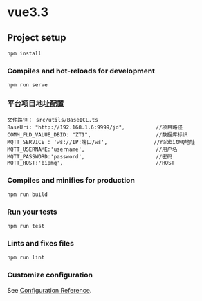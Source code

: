 # vue3.3

## Project setup
```
npm install
```

### Compiles and hot-reloads for development
```
npm run serve
```

### 平台项目地址配置
    文件路径： src/utils/BaseICL.ts
    BaseUri: "http://192.168.1.6:9999/jd",          //项目路径
    COMM_FLD_VALUE_DBID: "ZT1",                     //数据库标识
    MQTT_SERVICE : 'ws://IP:端口/ws',               //rabbitMQ地址
    MQTT_USERNAME:'username',                       //用户名
    MQTT_PASSWORD:'password',                       //密码
    MQTT_HOST:'bipmq',                              //HOST


### Compiles and minifies for production
```
npm run build
```

### Run your tests
```
npm run test
```

### Lints and fixes files
```
npm run lint
```

### Customize configuration
See [Configuration Reference](https://cli.vuejs.org/config/).
